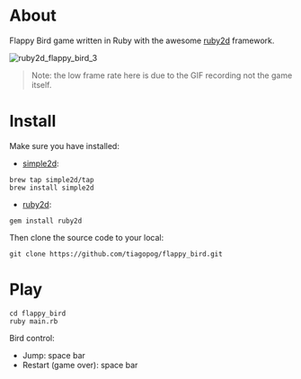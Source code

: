 # About

Flappy Bird game written in Ruby with the awesome [ruby2d](http://www.ruby2d.com/) framework.

![ruby2d_flappy_bird_3](https://user-images.githubusercontent.com/760933/65826039-c0b92480-e254-11e9-91a9-043bf80b3d07.gif)

> Note: the low frame rate here is due to the GIF recording not the game itself.

# Install

Make sure you have installed:

* [simple2d](https://github.com/simple2d/simple2d):

```
brew tap simple2d/tap
brew install simple2d
```

* [ruby2d](https://github.com/ruby2d/ruby2d):

```
gem install ruby2d
```

Then clone the source code to your local:

```
git clone https://github.com/tiagopog/flappy_bird.git
```

# Play

```
cd flappy_bird
ruby main.rb
```

Bird control:

* Jump: space bar
* Restart (game over): space bar
